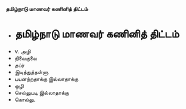 **தமிழ்நாடு மாணவர் கணினித் திட்டம்**
- # தமிழ்நாடு மாணவர் கணினித் திட்டம்
- v. அழி
- நிலைகுலை
- தப்ர்
- இடித்துத்தள்ளு
- பயனற்றதாக்கு இல்லாதாக்கு
- ஒழி
- செல்லுபடி இல்லாதாக்கு
- கொல்லு.

